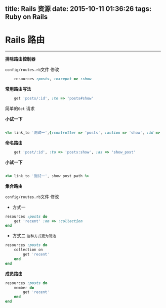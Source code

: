 title: Rails 资源
date: 2015-10-11 01:36:26
tags: Ruby on Rails
---

# Rails 路由
----

**排除路由控制器**

`config/routes.rb`文件 修改

```ruby
    resources :posts, :excepet => :show
```

**常用路由写法**

```ruby
    get 'posts/:id', :to => 'posts#show'
```
简单的`Get` 请求

**小试一下**

```ruby

<%= link_to '测试一',{:controller => 'posts', :action => 'show', :id => 1 } %>

```

**命名路由**

```ruby
    get 'post/:id', :to => 'posts:show', :as => 'show_post'
```

**小试一下**

```ruby

<%= link_to '测试一', show_post_path %>

```

**集合路由**

`config/routes.rb`文件 修改

- 方式一

```ruby
resources :posts do
    get 'recent' :on => :collection
end
```

- 方式二 `这种方式更为简洁`

```ruby
resources :posts do
    collection on
        get 'recent'
    end
end
```

**成员路由**

```ruby
resources :posts do
    member do
        get 'recent'
    end
end
```



